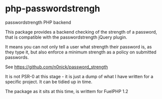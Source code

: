 php-passwordstrengh
===================

passwordstrength PHP backend

This package provides a backend checking of the strength of a password, that is compatible with the passwordstrength jQuery plugin.

It means you can not only tell a user what strength their password is, as they type it, but also enforce a minimum strength as a policy on submitted passwords.

See https://github.com/n0nick/password_strength

It is not PSR-0 at this stage - it is just a dump of what I have written for a specific project. It can be tidied up in time.

The package as it sits at this time, is writtem for FuelPHP 1.2
